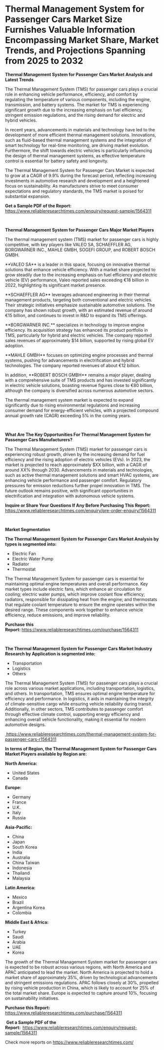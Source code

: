 <p><h1>Thermal Management System for Passenger Cars Market Size Furnishes Valuable Information Encompassing Market Share, Market Trends, and Projections Spanning from 2025 to 2032</h1></p><p><strong>Thermal Management System for Passenger Cars Market Analysis and Latest Trends</strong></p>
<p><p>The Thermal Management System (TMS) for passenger cars plays a crucial role in enhancing vehicle performance, efficiency, and comfort by regulating the temperature of various components, including the engine, transmission, and battery systems. The market for TMS is experiencing significant growth due to the increasing emphasis on fuel efficiency, stringent emission regulations, and the rising demand for electric and hybrid vehicles.</p><p>In recent years, advancements in materials and technology have led to the development of more efficient thermal management solutions. Innovations, such as fluid-based thermal management systems and the integration of smart technology for real-time monitoring, are driving market evolution. Furthermore, the shift towards electric vehicles is particularly influencing the design of thermal management systems, as effective temperature control is essential for battery safety and longevity.</p><p>The Thermal Management System for Passenger Cars Market is expected to grow at a CAGR of 9.9% during the forecast period, reflecting increasing investments in automotive research and development and a heightened focus on sustainability. As manufacturers strive to meet consumer expectations and regulatory standards, the TMS market is poised for substantial expansion.</p></p>
<p><strong>Get a Sample PDF of the Report:&nbsp;</strong> <a href="https://www.reliableresearchtimes.com/enquiry/request-sample/1564311?utm_campaign=2205&utm_medium=2&utm_source=Github&utm_content=ia&utm_term=30032025&utm_id=thermal-management-system-for-passenger-cars">https://www.reliableresearchtimes.com/enquiry/request-sample/1564311</a></p>
<p>&nbsp;</p>
<p><strong>Thermal Management System for Passenger Cars Major Market Players</strong></p>
<p><p>The thermal management system (TMS) market for passenger cars is highly competitive, with key players like VALEO SA, SCHAEFFLER AG, BORGWARNER INC., MAHLE GMBH, SOGEFI GROUP, and ROBERT BOSCH GMBH.</p><p>**VALEO SA** is a leader in this space, focusing on innovative thermal solutions that enhance vehicle efficiency. With a market share projected to grow steadily due to the increasing emphasis on fuel efficiency and electric vehicle (EV) performance, Valeo reported sales exceeding €18 billion in 2022, highlighting its significant market presence. </p><p>**SCHAEFFLER AG** leverages advanced engineering in their thermal management products, targeting both conventional and electric vehicles. Their strategic initiatives emphasize sustainable automotive solutions. The company has shown robust growth, with an estimated revenue of around €15 billion, and continues to invest in R&D to expand its TMS offerings.</p><p>**BORGWARNER INC.** specializes in technology to improve engine efficiency. Its acquisition strategy has enhanced its product portfolio in TMS, particularly for hybrid and electric vehicles. The company reported sales revenues of approximately $14 billion, supported by rising global EV adoption.</p><p>**MAHLE GMBH** focuses on optimizing engine processes and thermal systems, pushing for advancements in electrification and hybrid technologies. The company reported revenues of about €12 billion. </p><p>In addition, **ROBERT BOSCH GMBH** remains a major player, dealing with a comprehensive suite of TMS products and has invested significantly in electric vehicle solutions, boasting revenue figures close to €80 billion, although the company is diversified across numerous automotive sectors.</p><p>The thermal management system market is expected to expand significantly due to rising environmental regulations and increasing consumer demand for energy-efficient vehicles, with a projected compound annual growth rate (CAGR) exceeding 5% in the coming years.</p></p>
<p>&nbsp;</p>
<p><strong>What Are The Key Opportunities For Thermal Management System for Passenger Cars Manufacturers?</strong></p>
<p><p>The Thermal Management System (TMS) market for passenger cars is experiencing robust growth, driven by the increasing demand for fuel efficiency and the rising adoption of electric vehicles (EVs). In 2023, the market is projected to reach approximately $XX billion, with a CAGR of around XX% through 2030. Advancements in materials and technologies, such as active thermal management solutions and smart HVAC systems, are enhancing vehicle performance and passenger comfort. Regulatory pressures for emission reductions further propel innovation in TMS. The future outlook remains positive, with significant opportunities in electrification and integration with autonomous vehicle systems.</p></p>
<p><strong>Inquire or Share Your Questions If Any Before Purchasing This Report:</strong> <a href="https://www.reliableresearchtimes.com/enquiry/pre-order-enquiry/1564311?utm_campaign=2205&utm_medium=2&utm_source=Github&utm_content=ia&utm_term=30032025&utm_id=thermal-management-system-for-passenger-cars">https://www.reliableresearchtimes.com/enquiry/pre-order-enquiry/1564311</a></p>
<p>&nbsp;</p>
<p><strong>Market Segmentation</strong></p>
<p><strong>The Thermal Management System for Passenger Cars Market Analysis by types is segmented into:</strong></p>
<p><ul><li>Electric Fan</li><li>Electric Water Pump</li><li>Radiator</li><li>Thermostat</li></ul></p>
<p><p>The Thermal Management System for passenger cars is essential for maintaining optimal engine temperatures and overall performance. Key market types include electric fans, which enhance air circulation for cooling; electric water pumps, which improve coolant flow efficiency; radiators, responsible for dissipating heat from the engine; and thermostats that regulate coolant temperature to ensure the engine operates within the desired range. These components work together to enhance vehicle efficiency, reduce emissions, and improve reliability.</p></p>
<p><strong>Purchase this Report:&nbsp;</strong><a href="https://www.reliableresearchtimes.com/purchase/1564311?utm_campaign=2205&utm_medium=2&utm_source=Github&utm_content=ia&utm_term=30032025&utm_id=thermal-management-system-for-passenger-cars">https://www.reliableresearchtimes.com/purchase/1564311</a></p>
<p>&nbsp;</p>
<p><strong>The Thermal Management System for Passenger Cars Market Industry Research by Application is segmented into:</strong></p>
<p><ul><li>Transportation</li><li>Logistics</li><li>Others</li></ul></p>
<p><p>The Thermal Management System (TMS) for passenger cars plays a crucial role across various market applications, including transportation, logistics, and others. In transportation, TMS ensures optimal engine temperature for efficiency and performance. In logistics, it aids in maintaining the integrity of climate-sensitive cargo while ensuring vehicle reliability during transit. Additionally, in other sectors, TMS contributes to passenger comfort through effective climate control, supporting energy efficiency and enhancing overall vehicle functionality, making it essential for modern automotive designs.</p></p>
<p><a href="https://www.reliableresearchtimes.com/thermal-management-system-for-passenger-cars-r1564311?utm_campaign=2205&utm_medium=2&utm_source=Github&utm_content=ia&utm_term=30032025&utm_id=thermal-management-system-for-passenger-cars">&nbsp;https://www.reliableresearchtimes.com/thermal-management-system-for-passenger-cars-r1564311</a></p>
<p><strong>In terms of Region, the Thermal Management System for Passenger Cars Market Players available by Region are:</strong></p>
<p>
    <p> <strong> North America: </strong>
        <ul>
            <li>United States</li>
            <li>Canada</li>
        </ul>
        </p> 
    <p> <strong> Europe: </strong>
        <ul>
            <li>Germany</li>
            <li>France</li>
            <li>U.K.</li>
            <li>Italy</li>
            <li>Russia</li>
        </ul>
        </p> 
    <p> <strong> Asia-Pacific: </strong>
        <ul>
            <li>China</li>
            <li>Japan</li>
            <li>South Korea</li>
            <li>India</li>
            <li>Australia</li>
            <li>China Taiwan</li>
            <li>Indonesia</li>
            <li>Thailand</li>
            <li>Malaysia</li>
        </ul>
        </p> 
    <p> <strong> Latin America: </strong>
        <ul>
            <li>Mexico</li>
            <li>Brazil</li>
            <li>Argentina Korea</li>
            <li>Colombia</li>
        </ul>
        </p> 
    <p> <strong> Middle East & Africa: </strong>
        <ul>
            <li>Turkey</li>
            <li>Saudi</li>
            <li>Arabia</li>
            <li>UAE</li>
            <li>Korea</li>
        </ul>
    </p>
    </p>
<p><p>The growth of the Thermal Management System market for passenger cars is expected to be robust across various regions, with North America and APAC anticipated to lead the market. North America is projected to hold a market share of approximately 35%, driven by technological advancements and stringent emissions regulations. APAC follows closely at 30%, propelled by rising vehicle production in China, which is likely to account for 25% of the total market share. Europe is expected to capture around 10%, focusing on sustainability initiatives.</p></p>
<p><strong>Purchase this Report: </strong><a href="https://www.reliableresearchtimes.com/purchase/1564311?utm_campaign=2205&utm_medium=2&utm_source=Github&utm_content=ia&utm_term=30032025&utm_id=thermal-management-system-for-passenger-cars">https://www.reliableresearchtimes.com/purchase/1564311</a></p>
<p>&nbsp;<strong>Get a Sample PDF of the Report:&nbsp;&nbsp;</strong><a href="https://www.reliableresearchtimes.com/enquiry/request-sample/1564311?utm_campaign=2205&utm_medium=2&utm_source=Github&utm_content=ia&utm_term=30032025&utm_id=thermal-management-system-for-passenger-cars">https://www.reliableresearchtimes.com/enquiry/request-sample/1564311</a></p>
<p><strong></strong></p>
<p>Check more reports on <a href="https://www.reliableresearchtimes.com/?utm_campaign=2205&utm_medium=2&utm_source=Github&utm_content=ia&utm_term=30032025&utm_id=thermal-management-system-for-passenger-cars">https://www.reliableresearchtimes.com/</a></p>